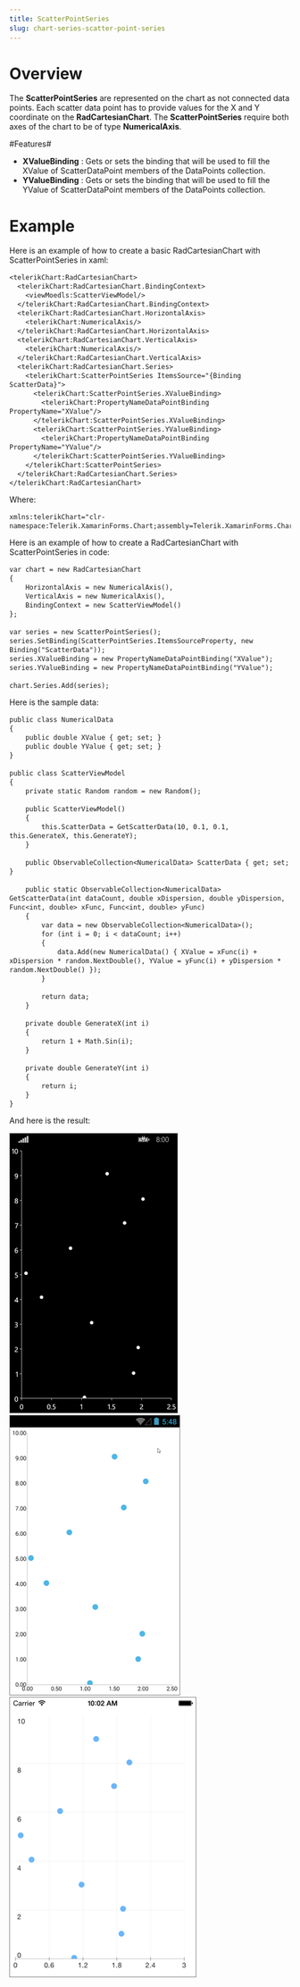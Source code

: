 ```yaml
---
title: ScatterPointSeries
slug: chart-series-scatter-point-series
---
```

# Overview #

The **ScatterPointSeries** are represented on the chart as not connected data points. Each scatter data point has to provide values for the X and Y coordinate on the **RadCartesianChart**. The **ScatterPointSeries** require both axes of the chart to be of type **NumericalAxis**.

#Features#

- **XValueBinding** : Gets or sets the binding that will be used to fill the XValue of ScatterDataPoint members of the DataPoints collection.
- **YValueBinding** : Gets or sets the binding that will be used to fill the YValue of ScatterDataPoint members of the DataPoints collection.
# Example #
Here is an example of how to create a basic RadCartesianChart with ScatterPointSeries in xaml:

	<telerikChart:RadCartesianChart>
	  <telerikChart:RadCartesianChart.BindingContext>
	    <viewMoedls:ScatterViewModel/>
	  </telerikChart:RadCartesianChart.BindingContext>
	  <telerikChart:RadCartesianChart.HorizontalAxis>
	    <telerikChart:NumericalAxis/>
	  </telerikChart:RadCartesianChart.HorizontalAxis>
	  <telerikChart:RadCartesianChart.VerticalAxis>
	    <telerikChart:NumericalAxis/>
	  </telerikChart:RadCartesianChart.VerticalAxis>
	  <telerikChart:RadCartesianChart.Series>
	    <telerikChart:ScatterPointSeries ItemsSource="{Binding ScatterData}">
	      <telerikChart:ScatterPointSeries.XValueBinding>
	        <telerikChart:PropertyNameDataPointBinding PropertyName="XValue"/>
	      </telerikChart:ScatterPointSeries.XValueBinding>
	      <telerikChart:ScatterPointSeries.YValueBinding>
	        <telerikChart:PropertyNameDataPointBinding PropertyName="YValue"/>
	      </telerikChart:ScatterPointSeries.YValueBinding>
	    </telerikChart:ScatterPointSeries>
	  </telerikChart:RadCartesianChart.Series>
	</telerikChart:RadCartesianChart>
Where:

	xmlns:telerikChart="clr-namespace:Telerik.XamarinForms.Chart;assembly=Telerik.XamarinForms.Chart"
Here is an example of how to create a RadCartesianChart with ScatterPointSeries in code:

	var chart = new RadCartesianChart
	{
	    HorizontalAxis = new NumericalAxis(),
	    VerticalAxis = new NumericalAxis(),
	    BindingContext = new ScatterViewModel()
	};
	
	var series = new ScatterPointSeries();
	series.SetBinding(ScatterPointSeries.ItemsSourceProperty, new Binding("ScatterData"));   
	series.XValueBinding = new PropertyNameDataPointBinding("XValue");
	series.YValueBinding = new PropertyNameDataPointBinding("YValue");
	
	chart.Series.Add(series);

Here is the sample data:
	
	public class NumericalData
	{
	    public double XValue { get; set; }
	    public double YValue { get; set; }
	}

	public class ScatterViewModel
	{
	    private static Random random = new Random();
	
	    public ScatterViewModel()
	    {
	        this.ScatterData = GetScatterData(10, 0.1, 0.1, this.GenerateX, this.GenerateY);
	    }
	
	    public ObservableCollection<NumericalData> ScatterData { get; set; }
	
	    public static ObservableCollection<NumericalData> GetScatterData(int dataCount, double xDispersion, double yDispersion, Func<int, double> xFunc, Func<int, double> yFunc)
	    {
	        var data = new ObservableCollection<NumericalData>();
	        for (int i = 0; i < dataCount; i++)
	        {
	            data.Add(new NumericalData() { XValue = xFunc(i) + xDispersion * random.NextDouble(), YValue = yFunc(i) + yDispersion * random.NextDouble() });
	        }
	
	        return data;
	    }
	
	    private double GenerateX(int i)
	    {
	        return 1 + Math.Sin(i);
	    }
	
	    private double GenerateY(int i)
	    {
	        return i;
	    }
	}
And here is the result:

![Basic ScatterPointSeries Windows Phone](scatter-point-series-images/cartesian-scatter-point-series-basic-example-WP.png)
![Basic ScatterPointSeries Android](scatter-point-series-images/cartesian-scatter-point-series-basic-example-andro.png)
![Basic ScatterPointSeries iOS](scatter-point-series-images/cartesian-scatter-point-series-basic-example-iOS.png)
